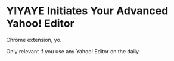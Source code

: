 # YIYAYE Initiates Your Advanced Yahoo! Editor

Chrome extension, yo.

Only relevant if you use any Yahoo! Editor on the daily.
